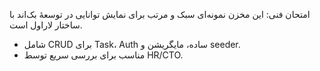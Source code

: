 امتحان فنی: این مخزن نمونه‌ای سبک و مرتب برای نمایش توانایی در توسعهٔ بک‌اند با ساختار لاراول است.
- شامل CRUD برای Task، Auth ساده، مایگریشن و seeder.
- مناسب برای بررسی سریع توسط HR/CTO.
